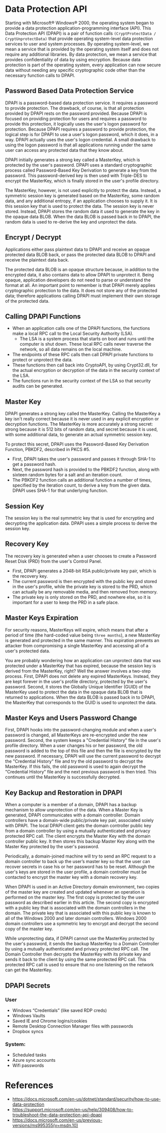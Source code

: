 # Data Protection API

Starting with Microsoft® Windows® 2000, the operating system began to provide a data protection application-programming interface (API). This Data Protection API (DPAPI) is a pair of function calls  `(CryptProtectData / CryptUnprotectData)` that provide operating system-level data protection services to user and system processes. By operating system-level, we mean a service that is provided by the operating system itself and does not require any additional libraries. By data protection, we mean a service that provides confidentiality of data by using encryption. Because data protection is part of the operating system, every application can now secure data without needing any specific cryptographic code other than the necessary function calls to DPAPI. 

## Password Based Data Protection Service

DPAPI is a password-based data protection service. It requires a password to provide protection. The drawback, of course, is that all protection provided by DPAPI rests on the password provided. Because DPAPI is focused on providing protection for users and requires a password to provide this protection, it logically uses the user's logon password for protection. Because DPAPI requires a password to provide protection, the logical step is for DPAPI to use a user's logon password, which it does, in a way. DPAPI actually uses the user's logon credential. A small drawback to using the logon password is that all applications running under the same user can access any protected data that they know about.

DPAPI initially generates a strong key called a MasterKey, which is protected by the user's password. DPAPI uses a standard cryptographic process called Password-Based Key Derivation to generate a key from the password. This password-derived key is then used with Triple-DES to encrypt the MasterKey, which is finally stored in the user's profile directory.

The MasterKey, however, is not used explicitly to protect the data. Instead, a symmetric session key is generated based on the MasterKey, some random data, and any additional entropy, if an application chooses to supply it. It is this session key that is used to protect the data. The session key is never stored. Instead, DPAPI stores the random data it used to generate the key in the opaque data BLOB. When the data BLOB is passed back in to DPAPI, the random data is used to re-derive the key and unprotect the data.

## Encrypt / Decrypt

Applications either pass plaintext data to DPAPI and receive an opaque protected data BLOB back, or pass the protected data BLOB to DPAPI and receive the plaintext data back.

The protected data BLOB is an opaque structure because, in addition to the encrypted data, it also contains data to allow DPAPI to unprotect it. Being opaque, application developers do not need to parse or understand the format at all. An important point to remember is that DPAPI merely applies cryptographic protection to the data. It does not store any of the protected data; therefore applications calling DPAPI must implement their own storage of the protected data.

## Calling DPAPI Functions

* When an application calls one of the DPAPI functions, the functions make a local RPC call to the Local Security Authority (LSA).
    * The LSA is a system process that starts on boot and runs until the computer is shut down. These local RPC calls never traverse the network, so all data remains on the local machine.
* The endpoints of these RPC calls then call DPAPI private functions to protect or unprotect the data.
* These functions then call back into CryptoAPI, by using Crypt32.dll, for the actual encryption or decryption of the data in the security context of the LSA.
* The functions run in the security context of the LSA so that security audits can be generated.

## Master Key

DPAPI generates a strong key called the MasterKey. Calling the MasterKey a key isn't really correct because it is never used in any explicit encryption or decryption functions. The MasterKey is more accurately a strong secret: strong because it is 512 bits of random data, and secret because it is used, with some additional data, to generate an actual symmetric session key.

To protect this secret, DPAPI uses the Password-Based Key Derivation Function, PBKDF2, described in PKCS #5.

* First, DPAPI takes the user's password and passes it through SHA-1 to get a password hash.
* Next, the password hash is provided to the PBKDF2 function, along with sixteen random bytes for a salt and an iteration count.
* The PBKDF2 function calls an additional function a number of times, specified by the iteration count, to derive a key from the given data. DPAPI uses SHA-1 for that underlying function.

## Session Key

The session key is the real symmetric key that is used for encrypting and decrypting the application data. DPAPI uses a simple process to derive the session key.

## Recovery Key

The recovery key is generated when a user chooses to create a Password Reset Disk (PRD) from the user's Control Panel.

* First, DPAPI generates a 2048-bit RSA public/private key pair, which is the recovery key.
* The current password is then encrypted with the public key and stored in the user's profile, while the private key is stored to the PRD, which can actually be any removable media, and then removed from memory.
* The private key is only stored on the PRD, and nowhere else, so it is important for a user to keep the PRD in a safe place.

## Master Keys Expiration

For security reasons, MasterKeys will expire, which means that after a period of time (the hard-coded value being `three months`), a new MasterKey is generated and protected in the same manner. This expiration prevents an attacker from compromising a single MasterKey and accessing all of a user's protected data.

You are probably wondering how an application can unprotect data that was protected under a MasterKey that has expired, because the session key is derived from the MasterKey, right? Well the answer involves a two-step process. First, DPAPI does not delete any expired MasterKeys. Instead, they are kept forever in the user's profile directory, protected by the user's password. Second, it stores the Globally Unique Identifier (GUID) of the MasterKey used to protect the data in the opaque data BLOB that is returned to applications. When the data BLOB is passed back in to DPAPI, the MasterKey that corresponds to the GUID is used to unprotect the data.

## Master Keys and Users Password Change

First, DPAPI hooks into the password-changing module and when a user's password is changed, all MasterKeys are re-encrypted under the new password. Second, the system keeps a "Credential History" file in the user's profile directory. When a user changes his or her password, the old password is added to the top of this file and then the file is encrypted by the new password. If necessary, DPAPI will use the current password to decrypt the "Credential History" file and try the old password to decrypt the MasterKey. If this fails, the old password is used to again decrypt the "Credential History" file and the next previous password is then tried. This continues until the MasterKey is successfully decrypted.

## Key Backup and Restoration in DPAPI

When a computer is a member of a domain, DPAPI has a backup mechanism to allow unprotection of the data. When a Master Key is generated, DPAPI communicates with a domain controller. Domain controllers have a domain-wide public/private key pair, associated solely with DPAPI. The local DPAPI client gets the domain controller public key from a domain controller by using a mutually authenticated and privacy protected RPC call. The client encrypts the Master Key with the domain controller public key. It then stores this backup Master Key along with the Master Key protected by the user's password.

Periodically, a domain-joined machine will try to send an RPC request to a domain controller to back up the user’s master key so that the user can recover secrets in case his or her password has to be reset. Although the user's keys are stored in the user profile, a domain controller must be contacted to encrypt the master key with a domain recovery key.

When DPAPI is used in an Active Directory domain environment, two copies of the master key are created and updated whenever an operation is performed on the master key. The first copy is protected by the user password as described earlier in this article. The second copy is encrypted with a public key that is associated with the domain controllers in the domain. The private key that is associated with this public key is known to all of the Windows 2000 and later domain controllers. Windows 2000 domain controllers use a symmetric key to encrypt and decrypt the second copy of the master key. 

While unprotecting data, if DPAPI cannot use the MasterKey protected by the user's password, it sends the backup MasterKey to a Domain Controller by using a mutually authenticated and privacy protected RPC call. The Domain Controller then decrypts the MasterKey with its private key and sends it back to the client by using the same protected RPC call. This protected RPC call is used to ensure that no one listening on the network can get the MasterKey.

## DPAPI Secrets

### User

* Windows “Credentials” (like saved RDP creds)
* Windows Vaults
* Saved IE and Chrome logins/cookies
* Remote Desktop Connection Manager files with passwords
* Dropbox syncs

### System:

* Scheduled tasks
* Azure sync accounts
* Wifi passwords

# References

* https://docs.microsoft.com/en-us/dotnet/standard/security/how-to-use-data-protection
* https://support.microsoft.com/en-us/help/309408/how-to-troubleshoot-the-data-protection-api-dpapi
* https://docs.microsoft.com/en-us/previous-versions/ms995355(v=msdn.10)